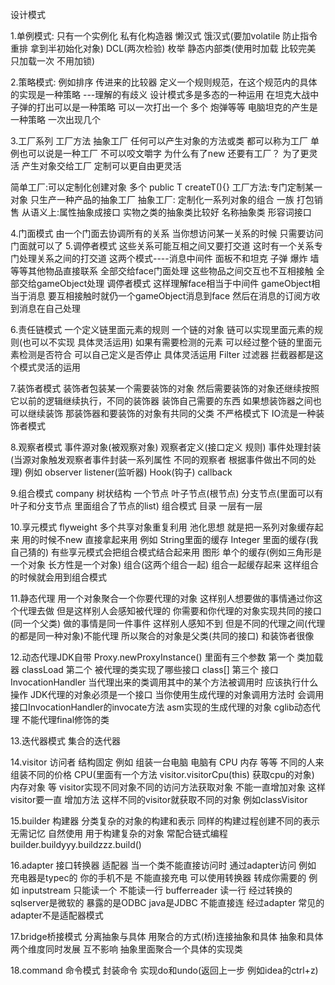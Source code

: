 设计模式

1.单例模式: 只有一个实例化  私有化构造器
  懒汉式 饿汉式(要加volatile 防止指令重排 拿到半初始化对象) DCL(两次检验) 枚举 静态内部类(使用时加载 比较完美 只加载一次 不用加锁)

2.策略模式: 例如排序 传进来的比较器
  定义一个规则规范，在这个规范内的具体的实现是一种策略 ---理解的有歧义 设计模式多是多态的一种运用
  在坦克大战中 子弹的打出可以是一种策略  可以一次打出一个 多个 炮弹等等
  电脑坦克的产生是一种策略 一次出现几个

3.工厂系列 工厂方法 抽象工厂
  任何可以产生对象的方法或类 都可以称为工厂 单例也可以说是一种工厂 不可以咬文嚼字
  为什么有了new 还要有工厂？ 为了更灵活 产生对象交给工厂 定制可以更自由更灵活

  简单工厂:可以定制化创建对象 多个 public T createT(){}
  工厂方法:专门定制某一对象  只生产一种产品的抽象工厂
  抽象工厂: 定制化一系列对象的组合 一族 打包销售
  从语义上:属性抽象成接口 实物之类的抽象类比较好 名称抽象类 形容词接口

4.门面模式 由一个门面去协调所有的关系 当你想访问某一关系的时候 只需要访问门面就可以了
5.调停者模式 这些关系可能互相之间又要打交道 这时有一个关系专门处理关系之间的打交道
这两个模式----消息中间件 面板不和坦克 子弹 爆炸 墙等等其他物品直接联系 全部交给face门面处理
这些物品之间交互也不互相接触 全部交给gameObject处理 调停者模式
这样理解face相当于中间件 gameObject相当于消息 要互相接触时就仍一个gameObject消息到face
然后在消息的订阅方收到消息在自己处理

6.责任链模式 一个定义链里面元素的规则 一个链的对象 链可以实现里面元素的规则(也可以不实现 具体灵活运用)
如果有需要检测的元素 可以经过整个链的里面元素检测是否符合 可以自己定义是否停止 具体灵活运用
Filter 过滤器 拦截器都是这个模式灵活的运用

7.装饰者模式 装饰者包装某一个需要装饰的对象 然后需要装饰的对象还继续按照它以前的逻辑继续执行，不同的装饰器
装饰自己需要的东西 如果想装饰器之间也可以继续装饰 那装饰器和要装饰的对象有共同的父类
不严格模式下 IO流是一种装饰者模式

8.观察者模式 事件源对象(被观察对象) 观察者定义(接口定义 规则) 事件处理封装(当源对象触发观察者事件封装一系列属性 不同的观察者
根据事件做出不同的处理) 例如  observer listener(监听器) Hook(钩子) callback

9.组合模式 company  树状结构 一个节点 叶子节点(根节点) 分支节点(里面可以有叶子和分支节点 里面组合了节点的list)
组合模式 目录 一层有一层

10.享元模式 flyweight 多个共享对象重复利用 池化思想
 就是把一系列对象缓存起来 用的时候不new 直接拿起来用 例如 String里面的缓存 Integer 里面的缓存(我自己猜的)
有些享元模式会把组合模式结合起来用 图形 单个的缓存(例如三角形是一个对象 长方性是一个对象) 组合(这两个组合一起)
组合一起缓存起来 这样组合的时候就会用到组合模式

11.静态代理 用一个对象聚合一个你要代理的对象 这样别人想要做的事情通过你这个代理去做
但是这样别人会感知被代理的 你需要和你代理的对象实现共同的接口(同一个父类) 做的事情是同一件事件
这样别人感知不到 但是不同的代理之间(代理的都是同一种对象)不能代理 所以聚合的对象是父类(共同的接口)
和装饰者很像

12.动态代理JDK自带 Proxy.newProxyInstance() 里面有三个参数
第一个 类加载器 classLoad 第二个 被代理的类实现了哪些接口 class[]
第三个 接口InvocationHandler 当代理出来的类调用其中的某个方法被调用时 应该执行什么操作
JDK代理的对象必须是一个接口
当你使用生成代理的对象调用方法时 会调用接口InvocationHandler的invocate方法
asm实现的生成代理的对象
cglib动态代理 不能代理final修饰的类

13.迭代器模式 集合的迭代器

14.visitor 访问者 结构固定 例如 组装一台电脑 电脑有 CPU 内存 等等  不同的人来组装不同的价格
CPU(里面有一个方法 visitor.visitorCpu(this) 获取cpu的对象) 内存对象 等 visitor实现不同对象不同的访问方法获取对象 不能一直增加对象 这样visitor要一直
增加方法 这样不同的visitor就获取不同的对象 例如classVisitor

15.builder 构建器 分类复杂的对象的构建和表示 同样的构建过程创建不同的表示 无需记忆 自然使用
用于构建复杂的对象 常配合链式编程 builder.buildyyy.buildzzz.build()

16.adapter 接口转换器 适配器 当一个类不能直接访问时 通过adapter访问
例如 充电器是typec的 你的手机不是 不能直接充电 可以使用转换器 转成你需要的
例如 inputstream 只能读一个 不能读一行 bufferreader 读一行 经过转换的
sqlserver是微软的 暴露的是ODBC java是JDBC 不能直接连 经过adapter
常见的adapter不是适配器模式

17.bridge桥接模式 分离抽象与具体  用聚合的方式(桥)连接抽象和具体
抽象和具体两个维度同时发展 互不影响 抽象里面聚合一个具体的实现类

18.command 命令模式 封装命令 实现do和undo(返回上一步 例如idea的ctrl+z)